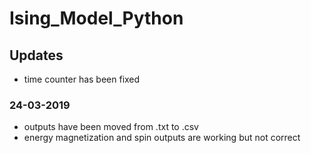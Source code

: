 # Ising_Model_Python

## Updates

* time counter has been fixed

### 24-03-2019

* outputs have been moved from .txt to .csv
* energy magnetization and spin outputs are working but not correct

